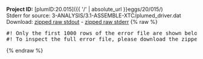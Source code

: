 **Project ID:** [plumID:20.015]({{ '/' | absolute_url }}eggs/20/015/)  
Stderr for source:  3-ANALYSIS/3.1-ASSEMBLE-XTC/plumed_driver.dat   
Download: [zipped raw stdout](plumed_driver.dat.plumed_master.stdout.txt.zip) - [zipped raw stderr](plumed_driver.dat.plumed_master.stderr.txt.zip) 
{% raw %}
<pre>
#! Only the first 1000 rows of the error file are shown below
#! To inspect the full error file, please download the zipped raw stderr file above
</pre>
{% endraw %}
